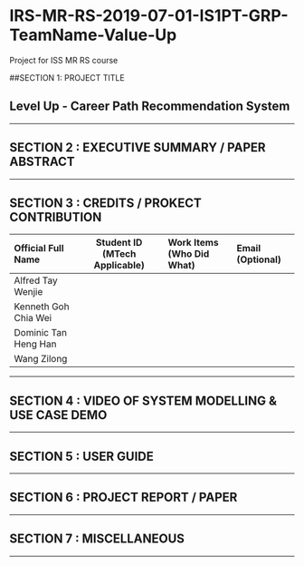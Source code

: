# IRS-MR-RS-2019-07-01-IS1PT-GRP-TeamName-Value-Up
 Project for ISS MR RS course

##SECTION 1: PROJECT TITLE
## Level Up - Career Path Recommendation System

---
## SECTION 2 : EXECUTIVE SUMMARY / PAPER ABSTRACT


---
## SECTION 3 : CREDITS / PROKECT CONTRIBUTION

| Official Full Name  | Student ID (MTech Applicable)  | Work Items (Who Did What) | Email (Optional) |
| :------------ |:---------------:| :-----| :-----|
| Alfred Tay Wenjie | | | |
| Kenneth Goh Chia Wei | | | |
| Dominic Tan Heng Han | | | |
| Wang Zilong | | | |

---
## SECTION 4 : VIDEO OF SYSTEM MODELLING & USE CASE DEMO

---
## SECTION 5 : USER GUIDE

---
## SECTION 6 : PROJECT REPORT / PAPER

---
## SECTION 7 : MISCELLANEOUS

---